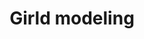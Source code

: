 ---
title: "Girld modeling"
alt: "A picture of a Girld modeling"
src: "/photos/model1.jpg"
caption: "Malaga, Spain"
index: 8
---